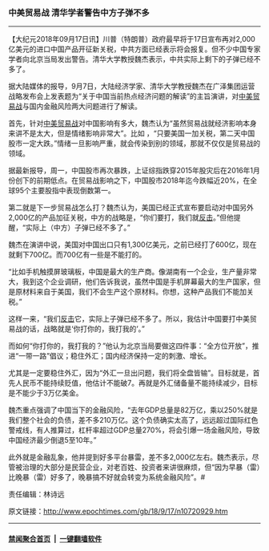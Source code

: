 ### 中美贸易战 清华学者警告中方子弹不多
------------------------

<p>【大纪元2018年09月17日讯】川普（特朗普）政府最早将于17日宣布再对2,000亿美元的进口中国产品开征新关税，中共方面已经表示将会报复。但不少中国专家学者向北京当局发出警告。清华大学教授魏杰表示，中共实际上剩下的子弹已经不多了。</p>
<p>据大陆媒体的报导，9月7日，大陆经济学家、清华大学教授魏杰在广泽集团运营战略发布会上发表题为“关于中国当前热点经济问题的解读”的主旨演讲，对<a href="http://www.epochtimes.com/gb/tag/%E4%B8%AD%E7%BE%8E.html">中美</a><a href="http://www.epochtimes.com/gb/tag/%E8%B4%B8%E6%98%93%E6%88%98.html">贸易战</a>与国内金融风险两大问题进行了解读。</p>
<p>首先，针对<a href="http://www.epochtimes.com/gb/tag/%E4%B8%AD%E7%BE%8E.html">中美</a><a href="http://www.epochtimes.com/gb/tag/%E8%B4%B8%E6%98%93%E6%88%98.html">贸易战</a>对中国影响有多大，魏杰认为“虽然贸易战就经济影响本身来讲不是太大，但是情绪影响非常大”。比如 ，“只要美国一加关税，第二天中国股市一定大跌。”情绪一旦影响严重，就会传染到别的领域，那就不仅仅是贸易战的领域。</p>
<p>据最新报导，周一，中国股市再次暴跌，上证综指跌穿2015年股灾后在2016年1月份创下的前期低点。在贸易战影响之下，中国股市2018年迄今跌幅近20%，在全球95个主要股指中表现倒数第一。</p>
<p>第二就是下一步贸易战怎么打？魏杰认为，美国已经正式宣布要启动对中国另外2,000亿的产品加征关税，中方的战略是，“你们要打，我们就<a href="http://www.epochtimes.com/gb/tag/%E5%8F%8D%E5%87%BB.html">反击</a>。”但他提醒，“实际上（中方）子弹已经不多了。”</p>
<p>魏杰在演讲中说，美国对中国出口只有1,300亿美元，之前已经打了600亿，现在就剩下700亿。而700亿有一些是不能打的。</p>
<p>“比如手机触摸屏玻璃板，中国是最大的生产商。像湖南有一个企业，生产量非常大，我到这个企业调研，他们告诉我说，虽然中国是手机屏幕最大的生产国家，但是原材料来自于美国，我们不会生产这个原材料。你想，这种产品我们不能加关税。”</p>
<p>这样一来，“我们<a href="http://www.epochtimes.com/gb/tag/%E5%8F%8D%E5%87%BB.html">反击</a>它，实际上子弹已经不多了。所以，我估计中国要打中美贸易战的话，战略就是‘你打你的，我打我的’。”</p>
<p>而如何“你打你的，我打我的？”他认为北京当局要做这四件事：“全方位开放”，推进“一带一路”倡议；稳住外汇；国内经济保持一定的刺激、增长。</p>
<p>尤其是一定要稳住外汇，因为“外汇一旦出问题，我们将全盘皆输”。目标就是，首先人民币不能持续贬值，他估计不能破7。再就是外汇储备量不能持续减少，目标是不能少于3万亿美金。</p>
<p>魏杰重点强调了中国当下的金融风险，“去年GDP总量是82万亿，乘以250%就是我们整个社会的负债，差不多210万亿。这个负债确实太高了，远远超过国际红色警戒线，有人推算过，杠杆率超过GDP总量270%，将会引爆一场金融风险，导致中国经济最少倒退5至10年。”</p>
<p>此外就是金融乱象，他并提到好多平台暴雷，差不多2,000亿左右。魏杰表示，尽管被治理的大部分是民营企业，对老百姓、投资者来讲很麻烦，但“因为早暴（雷）比晚暴（雷）好多了，晚暴搞不好就会转变为系统金融风险”。#</p>
<p>责任编辑：林诗远</p>

原文链接：http://www.epochtimes.com/gb/18/9/17/n10720929.htm


------------------------
#### [禁闻聚合首页](https://github.com/gfw-breaker/banned-news/blob/master/README.md) &nbsp;|&nbsp;  [一键翻墙软件](https://github.com/gfw-breaker/nogfw/blob/master/README.md)
